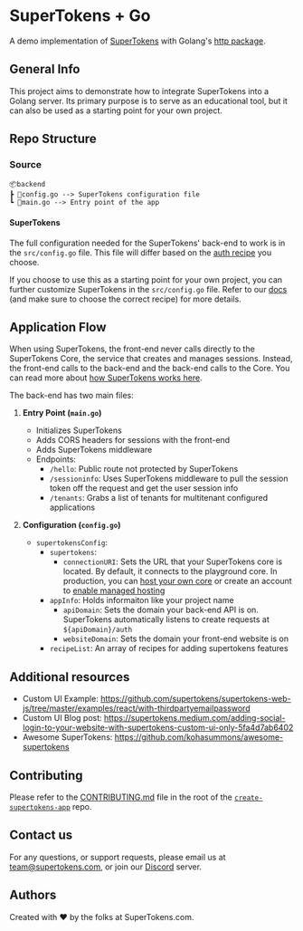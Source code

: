# SuperTokens + Go

A demo implementation of [SuperTokens](https://supertokens.com/) with Golang's [http package](https://pkg.go.dev/net/http).

## General Info

This project aims to demonstrate how to integrate SuperTokens into a Golang server. Its primary purpose is to serve as an educational tool, but it can also be used as a starting point for your own project.

## Repo Structure

### Source

```
📦backend
┣ 📜config.go --> SuperTokens configuration file
┗ 📜main.go --> Entry point of the app
```

#### SuperTokens

The full configuration needed for the SuperTokens' back-end to work is in the `src/config.go` file. This file will differ based on the [auth recipe](https://supertokens.com/docs/guides) you choose.

If you choose to use this as a starting point for your own project, you can further customize SuperTokens in the `src/config.go` file. Refer to our [docs](https://supertokens.com/docs) (and make sure to choose the correct recipe) for more details.

## Application Flow

When using SuperTokens, the front-end never calls directly to the SuperTokens Core, the service that creates and manages sessions. Instead, the front-end calls to the back-end and the back-end calls to the Core. You can read more about [how SuperTokens works here](https://supertokens.com/docs/thirdpartyemailpassword/architecture).

The back-end has two main files:

1. **Entry Point (`main.go`)**

    - Initializes SuperTokens
    - Adds CORS headers for sessions with the front-end
    - Adds SuperTokens middleware
    - Endpoints:
        - `/hello`: Public route not protected by SuperTokens
        - `/sessioninfo`: Uses SuperTokens middleware to pull the session token off the request and get the user session info
        - `/tenants`: Grabs a list of tenants for multitenant configured applications

2. **Configuration (`config.go`)**
    - `supertokensConfig`:
        - `supertokens`:
            - `connectionURI`: Sets the URL that your SuperTokens core is located. By default, it connects to the playground core. In production, you can [host your own core](https://supertokens.com/docs/thirdpartyemailpassword/pre-built-ui/setup/core/with-docker) or create an account to [enable managed hosting](https://supertokens.com/dashboard-saas)
        - `appInfo`: Holds informaiton like your project name
            - `apiDomain`: Sets the domain your back-end API is on. SuperTokens automatically listens to create requests at `${apiDomain}/auth`
            - `websiteDomain`: Sets the domain your front-end website is on
        - `recipeList`: An array of recipes for adding supertokens features

## Additional resources

-   Custom UI Example: https://github.com/supertokens/supertokens-web-js/tree/master/examples/react/with-thirdpartyemailpassword
-   Custom UI Blog post: https://supertokens.medium.com/adding-social-login-to-your-website-with-supertokens-custom-ui-only-5fa4d7ab6402
-   Awesome SuperTokens: https://github.com/kohasummons/awesome-supertokens

## Contributing

Please refer to the [CONTRIBUTING.md](https://github.com/supertokens/create-supertokens-app/blob/master/CONTRIBUTING.md) file in the root of the [`create-supertokens-app`](https://github.com/supertokens/create-supertokens-app) repo.

## Contact us

For any questions, or support requests, please email us at team@supertokens.com, or join our [Discord](https://supertokens.com/discord) server.

## Authors

Created with :heart: by the folks at SuperTokens.com.

